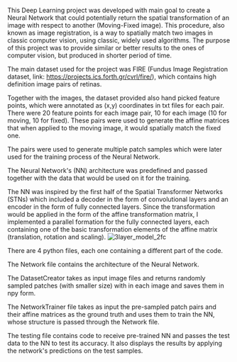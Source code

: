 This Deep Learning project was developed with main goal to create a Neural Network that could potentially return the spatial transformation of an image with respect to another (Moving-Fixed image). This procedure, also known as image registration, is a way to spatially match two images in classic computer vision, using classic, widely used algorithms. The purpose of this project was to provide similar or better results to the ones of computer vision, but produced in shorter period of time.

The main dataset used for the project was FIRE (Fundus Image Registration dataset, link: https://projects.ics.forth.gr/cvrl/fire/), which contains high definition image pairs of retinas. 

Together with the images, the dataset provided also hand picked feature points, which were annotated as (x,y) coordinates in txt files for each pair. There were 20 feature points for each image pair, 10 for each image (10 for moving, 10 for fixed). These pairs were used to generate the affine matrices that when applied to the moving image, it would spatially match the fixed one.

The pairs were used to generate multiple patch samples which were later used for the training process of the Neural Network.

The Neural Network's (NN) architecture was predefined and passed together with the data that would be used on it for the training.

The NN was inspired by the first half of the Spatial Transformer Networks (STNs) which included a decoder in the form of convolutional layers and an encoder in the form of fully connected layers. Since the transformation would be applied in the form of the affine transformation matrix, I implemented a parallel formation for the fully connected layers, each containing one of the basic transformation elements of the affine matrix (translation, rotation and scaling). 
![3layer_model_2fc](https://github.com/KeyDragon99/Deep-Learning-image-registration-with-affine/assets/142112884/b5a078a2-ed1e-4aea-bff8-a0cd19126b2e)

There are 4 python files, each one containing a different part of the code.

The Network file contains the architecture of the Neural Network.

The DatasetCreator takes as input image files and returns randomly sampled patches (with smaller size) with in each image and saves them in npy form.

The NetworkTrainer file takes as input the pre-sampled patch pairs and their affine matrices as the ground truth and uses them to train the NN, whose structure is passed through the Network file.

The testing file contains code to receive pre-trained NN and passes the test data to the NN to test its accuracy. It also displays the results by applying the network's predictions on the test samples.
